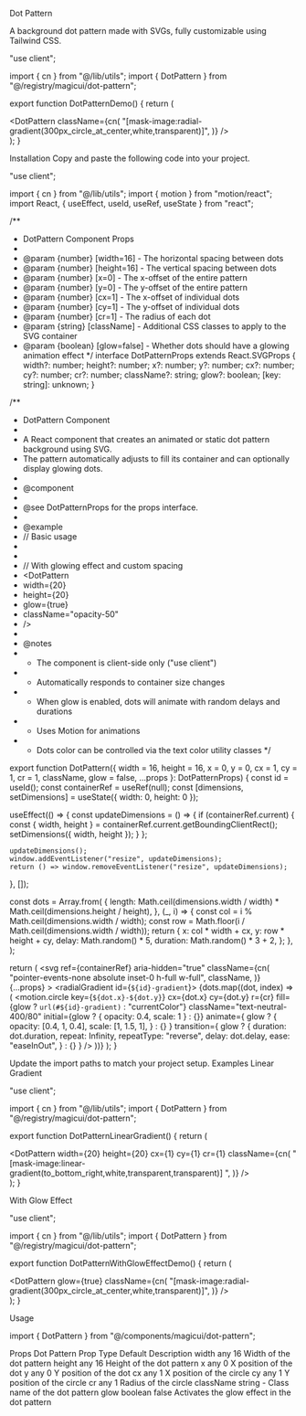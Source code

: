Dot Pattern

A background dot pattern made with SVGs, fully customizable using Tailwind CSS.

"use client";
 
import { cn } from "@/lib/utils";
import { DotPattern } from "@/registry/magicui/dot-pattern";
 
export function DotPatternDemo() {
  return (
    <div className="relative flex h-[500px] w-full flex-col items-center justify-center overflow-hidden rounded-lg border bg-background">
      <DotPattern
        className={cn(
          "[mask-image:radial-gradient(300px_circle_at_center,white,transparent)]",
        )}
      />
    </div>
  );
}

Installation
Copy and paste the following code into your project.

"use client";
 
import { cn } from "@/lib/utils";
import { motion } from "motion/react";
import React, { useEffect, useId, useRef, useState } from "react";
 
/**
 *  DotPattern Component Props
 *
 * @param {number} [width=16] - The horizontal spacing between dots
 * @param {number} [height=16] - The vertical spacing between dots
 * @param {number} [x=0] - The x-offset of the entire pattern
 * @param {number} [y=0] - The y-offset of the entire pattern
 * @param {number} [cx=1] - The x-offset of individual dots
 * @param {number} [cy=1] - The y-offset of individual dots
 * @param {number} [cr=1] - The radius of each dot
 * @param {string} [className] - Additional CSS classes to apply to the SVG container
 * @param {boolean} [glow=false] - Whether dots should have a glowing animation effect
 */
interface DotPatternProps extends React.SVGProps<SVGSVGElement> {
  width?: number;
  height?: number;
  x?: number;
  y?: number;
  cx?: number;
  cy?: number;
  cr?: number;
  className?: string;
  glow?: boolean;
  [key: string]: unknown;
}
 
/**
 * DotPattern Component
 *
 * A React component that creates an animated or static dot pattern background using SVG.
 * The pattern automatically adjusts to fill its container and can optionally display glowing dots.
 *
 * @component
 *
 * @see DotPatternProps for the props interface.
 *
 * @example
 * // Basic usage
 * <DotPattern />
 *
 * // With glowing effect and custom spacing
 * <DotPattern
 *   width={20}
 *   height={20}
 *   glow={true}
 *   className="opacity-50"
 * />
 *
 * @notes
 * - The component is client-side only ("use client")
 * - Automatically responds to container size changes
 * - When glow is enabled, dots will animate with random delays and durations
 * - Uses Motion for animations
 * - Dots color can be controlled via the text color utility classes
 */
 
export function DotPattern({
  width = 16,
  height = 16,
  x = 0,
  y = 0,
  cx = 1,
  cy = 1,
  cr = 1,
  className,
  glow = false,
  ...props
}: DotPatternProps) {
  const id = useId();
  const containerRef = useRef<SVGSVGElement>(null);
  const [dimensions, setDimensions] = useState({ width: 0, height: 0 });
 
  useEffect(() => {
    const updateDimensions = () => {
      if (containerRef.current) {
        const { width, height } = containerRef.current.getBoundingClientRect();
        setDimensions({ width, height });
      }
    };
 
    updateDimensions();
    window.addEventListener("resize", updateDimensions);
    return () => window.removeEventListener("resize", updateDimensions);
  }, []);
 
  const dots = Array.from(
    {
      length:
        Math.ceil(dimensions.width / width) *
        Math.ceil(dimensions.height / height),
    },
    (_, i) => {
      const col = i % Math.ceil(dimensions.width / width);
      const row = Math.floor(i / Math.ceil(dimensions.width / width));
      return {
        x: col * width + cx,
        y: row * height + cy,
        delay: Math.random() * 5,
        duration: Math.random() * 3 + 2,
      };
    },
  );
 
  return (
    <svg
      ref={containerRef}
      aria-hidden="true"
      className={cn(
        "pointer-events-none absolute inset-0 h-full w-full",
        className,
      )}
      {...props}
    >
      <defs>
        <radialGradient id={`${id}-gradient`}>
          <stop offset="0%" stopColor="currentColor" stopOpacity="1" />
          <stop offset="100%" stopColor="currentColor" stopOpacity="0" />
        </radialGradient>
      </defs>
      {dots.map((dot, index) => (
        <motion.circle
          key={`${dot.x}-${dot.y}`}
          cx={dot.x}
          cy={dot.y}
          r={cr}
          fill={glow ? `url(#${id}-gradient)` : "currentColor"}
          className="text-neutral-400/80"
          initial={glow ? { opacity: 0.4, scale: 1 } : {}}
          animate={
            glow
              ? {
                  opacity: [0.4, 1, 0.4],
                  scale: [1, 1.5, 1],
                }
              : {}
          }
          transition={
            glow
              ? {
                  duration: dot.duration,
                  repeat: Infinity,
                  repeatType: "reverse",
                  delay: dot.delay,
                  ease: "easeInOut",
                }
              : {}
          }
        />
      ))}
    </svg>
  );
}

Update the import paths to match your project setup.
Examples
Linear Gradient

"use client";
 
import { cn } from "@/lib/utils";
import { DotPattern } from "@/registry/magicui/dot-pattern";
 
export function DotPatternLinearGradient() {
  return (
    <div className="relative flex size-full items-center justify-center overflow-hidden rounded-lg border bg-background p-20">
      <DotPattern
        width={20}
        height={20}
        cx={1}
        cy={1}
        cr={1}
        className={cn(
          "[mask-image:linear-gradient(to_bottom_right,white,transparent,transparent)] ",
        )}
      />
    </div>
  );
}

With Glow Effect

"use client";
 
import { cn } from "@/lib/utils";
import { DotPattern } from "@/registry/magicui/dot-pattern";
 
export function DotPatternWithGlowEffectDemo() {
  return (
    <div className="relative flex h-[500px] w-full flex-col items-center justify-center overflow-hidden">
      <DotPattern
        glow={true}
        className={cn(
          "[mask-image:radial-gradient(300px_circle_at_center,white,transparent)]",
        )}
      />
    </div>
  );
}

Usage

import { DotPattern } from "@/components/magicui/dot-pattern";

<div className="relative h-[500px] w-full overflow-hidden">
  <DotPattern />
</div>

Props
Dot Pattern
Prop	Type	Default	Description
width	any	16	Width of the dot pattern
height	any	16	Height of the dot pattern
x	any	0	X position of the dot
y	any	0	Y position of the dot
cx	any	1	X position of the circle
cy	any	1	Y position of the circle
cr	any	1	Radius of the circle
className	string	-	Class name of the dot pattern
glow	boolean	false	Activates the glow effect in the dot pattern